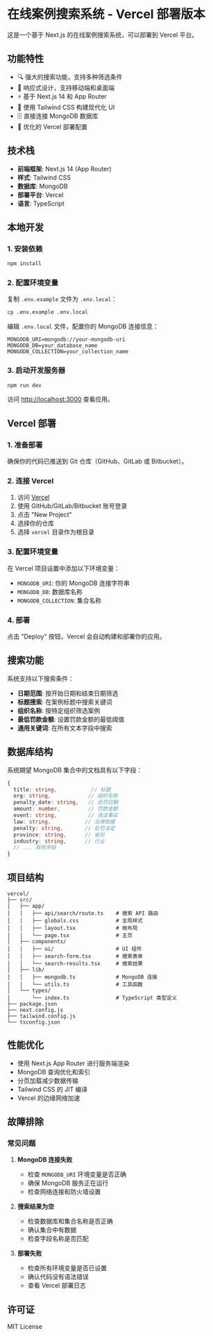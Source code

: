 # 在线案例搜索系统 - Vercel 部署版本

这是一个基于 Next.js 的在线案例搜索系统，可以部署到 Vercel 平台。

## 功能特性

- 🔍 强大的搜索功能，支持多种筛选条件
- 📱 响应式设计，支持移动端和桌面端
- ⚡ 基于 Next.js 14 和 App Router
- 🎨 使用 Tailwind CSS 构建现代化 UI
- 🗄️ 直接连接 MongoDB 数据库
- 🚀 优化的 Vercel 部署配置

## 技术栈

- **前端框架**: Next.js 14 (App Router)
- **样式**: Tailwind CSS
- **数据库**: MongoDB
- **部署平台**: Vercel
- **语言**: TypeScript

## 本地开发

### 1. 安装依赖

```bash
npm install
```

### 2. 配置环境变量

复制 `.env.example` 文件为 `.env.local`：

```bash
cp .env.example .env.local
```

编辑 `.env.local` 文件，配置你的 MongoDB 连接信息：

```env
MONGODB_URI=mongodb://your-mongodb-uri
MONGODB_DB=your_database_name
MONGODB_COLLECTION=your_collection_name
```

### 3. 启动开发服务器

```bash
npm run dev
```

访问 [http://localhost:3000](http://localhost:3000) 查看应用。

## Vercel 部署

### 1. 准备部署

确保你的代码已推送到 Git 仓库（GitHub、GitLab 或 Bitbucket）。

### 2. 连接 Vercel

1. 访问 [Vercel](https://vercel.com)
2. 使用 GitHub/GitLab/Bitbucket 账号登录
3. 点击 "New Project"
4. 选择你的仓库
5. 选择 `vercel` 目录作为根目录

### 3. 配置环境变量

在 Vercel 项目设置中添加以下环境变量：

- `MONGODB_URI`: 你的 MongoDB 连接字符串
- `MONGODB_DB`: 数据库名称
- `MONGODB_COLLECTION`: 集合名称

### 4. 部署

点击 "Deploy" 按钮，Vercel 会自动构建和部署你的应用。

## 搜索功能

系统支持以下搜索条件：

- **日期范围**: 按开始日期和结束日期筛选
- **标题搜索**: 在案例标题中搜索关键词
- **组织名称**: 按特定组织筛选案例
- **最低罚款金额**: 设置罚款金额的最低阈值
- **通用关键词**: 在所有文本字段中搜索

## 数据库结构

系统期望 MongoDB 集合中的文档具有以下字段：

```typescript
{
  title: string,           // 标题
  org: string,            // 组织名称
  penalty_date: string,   // 处罚日期
  amount: number,         // 罚款金额
  event: string,          // 违法事实
  law: string,           // 法律依据
  penalty: string,       // 处罚决定
  province: string,      // 省份
  industry: string,      // 行业
  // ... 其他字段
}
```

## 项目结构

```
vercel/
├── src/
│   ├── app/
│   │   ├── api/search/route.ts    # 搜索 API 路由
│   │   ├── globals.css            # 全局样式
│   │   ├── layout.tsx             # 根布局
│   │   └── page.tsx               # 主页
│   ├── components/
│   │   ├── ui/                    # UI 组件
│   │   ├── search-form.tsx        # 搜索表单
│   │   └── search-results.tsx     # 搜索结果
│   ├── lib/
│   │   ├── mongodb.ts             # MongoDB 连接
│   │   └── utils.ts               # 工具函数
│   └── types/
│       └── index.ts               # TypeScript 类型定义
├── package.json
├── next.config.js
├── tailwind.config.js
└── tsconfig.json
```

## 性能优化

- 使用 Next.js App Router 进行服务端渲染
- MongoDB 查询优化和索引
- 分页加载减少数据传输
- Tailwind CSS 的 JIT 编译
- Vercel 的边缘网络加速

## 故障排除

### 常见问题

1. **MongoDB 连接失败**
   - 检查 `MONGODB_URI` 环境变量是否正确
   - 确保 MongoDB 服务正在运行
   - 检查网络连接和防火墙设置

2. **搜索结果为空**
   - 检查数据库和集合名称是否正确
   - 确认集合中有数据
   - 检查字段名称是否匹配

3. **部署失败**
   - 检查所有环境变量是否已设置
   - 确认代码没有语法错误
   - 查看 Vercel 部署日志

## 许可证

MIT License